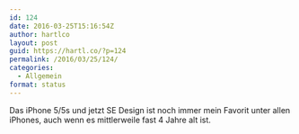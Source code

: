 ```yaml
---
id: 124
date: 2016-03-25T15:16:54Z
author: hartlco
layout: post
guid: https://hartl.co/?p=124
permalink: /2016/03/25/124/
categories:
  - Allgemein
format: status
---
```

Das iPhone 5/5s und jetzt SE Design ist noch immer mein Favorit unter allen iPhones, auch wenn es mittlerweile fast 4 Jahre alt ist.